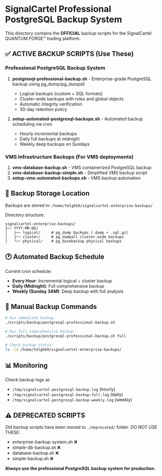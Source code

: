 # SignalCartel Professional PostgreSQL Backup System

This directory contains the **OFFICIAL** backup scripts for the SignalCartel QUANTUM FORGE™ trading platform.

## ✅ ACTIVE BACKUP SCRIPTS (Use These)

### Professional PostgreSQL Backup System
1. **postgresql-professional-backup.sh** - Enterprise-grade PostgreSQL backup using pg_dump/pg_dumpall
   - Logical backups (custom + SQL formats)
   - Cluster-wide backups with roles and global objects
   - Automatic integrity verification
   - 30-day retention policy

2. **setup-automated-postgresql-backups.sh** - Automated backup scheduling via cron
   - Hourly incremental backups
   - Daily full backups at midnight
   - Weekly deep backups on Sundays

### VMS Infrastructure Backups (For VMS deployments)
1. **vms-database-backup.sh** - VMS containerized PostgreSQL backup
2. **vms-database-backup-simple.sh** - Simplified VMS backup script
3. **setup-vms-automated-backups.sh** - VMS backup automation

## 📁 Backup Storage Location

Backups are stored in: `/home/telgkb9/signalcartel-enterprise-backups/`

Directory structure:
```
signalcartel-enterprise-backups/
├── YYYY-MM-DD/
│   ├── logical/     # pg_dump backups (.dump + .sql.gz)
│   ├── cluster/     # pg_dumpall cluster-wide backups
│   └── physical/    # pg_basebackup physical backups
```

## 🕐 Automated Backup Schedule

Current cron schedule:
- **Every Hour**: Incremental logical + cluster backup
- **Daily (Midnight)**: Full comprehensive backup  
- **Weekly (Sunday 3AM)**: Deep backup with full analysis

## 🔧 Manual Backup Commands

```bash
# Run immediate backup
./scripts/backup/postgresql-professional-backup.sh

# Run full comprehensive backup
./scripts/backup/postgresql-professional-backup.sh full

# Check backup status
ls -la /home/telgkb9/signalcartel-enterprise-backups/
```

## 📊 Monitoring

Check backup logs at:
- `/tmp/signalcartel-postgresql-backup.log` (hourly)
- `/tmp/signalcartel-postgresql-backup-full.log` (daily)
- `/tmp/signalcartel-postgresql-backup-weekly.log` (weekly)

## ⚠️ DEPRECATED SCRIPTS

Old backup scripts have been moved to `./deprecated/` folder. DO NOT USE THESE:
- enterprise-backup-system.sh ❌
- simple-db-backup.sh ❌  
- database-backup.sh ❌
- simple-backup.sh ❌

**Always use the professional PostgreSQL backup system for production.**